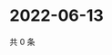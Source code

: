 # 2022-06-13

共 0 条

<!-- BEGIN WEIBO -->
<!-- 最后更新时间 Mon Jun 13 2022 06:14:46 GMT+0800 (China Standard Time) -->

<!-- END WEIBO -->

